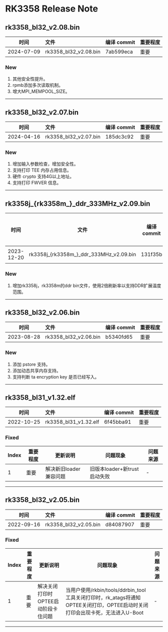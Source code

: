 # RK3358 Release Note

## rk3358_bl32_v2.08.bin

| 时间       | 文件                  | 编译 commit | 重要程度 |
| ---------- | :-------------------- | ----------- | -------- |
| 2024-07-09 | rk3358_bl32_v2.08.bin | 7ab599eca   | 重要     |

### New

1. 其他安全性提升。
2. rpmb添加多次读取机制。
3. 增大MPI_MEMPOOL_SIZE。

------

## rk3358_bl32_v2.07.bin

| 时间       | 文件                  | 编译 commit | 重要程度 |
| ---------- | :-------------------- | ----------- | -------- |
| 2024-04-16 | rk3358_bl32_v2.07.bin | 185dc3c92   | 重要     |

### New

1. 增加输入参数检查，增加安全性。
2. 支持打印 TEE 内存占用信息。
3. 硬件 crypto 支持4G以上地址。
4. 支持打印 FWVER 信息。

------

## rk3358j_{rk3358m_}_ddr_333MHz_v2.09.bin

| 时间       | 文件                                    | 编译 commit | 重要程度 |
| ---------- | --------------------------------------- | ----------- | -------- |
| 2023-12-20 | rk3358j_{rk3358m_}_ddr_333MHz_v2.09.bin | 131f35b     | 重要     |

### New

1. 增加rk3358j，rk3358m的ddr bin文件，使用2倍刷新率以支持DDR扩展温度范围。

------

## rk3358_bl32_v2.06.bin

| 时间       | 文件                  | 编译 commit | 重要程度 |
| ---------- | :-------------------- | ----------- | -------- |
| 2023-08-28 | rk3358_bl32_v2.06.bin | b5340fd65   | 重要     |

### New

1. 添加 pstore 支持。
2. 添加动态共享内存支持。
3. 支持判断 ta encryption key 是否已经写入。

------

## rk3358_bl31_v1.32.elf

| 时间       | 文件                  | 编译 commit | 重要程度 |
| ---------- | :-------------------- | ----------- | -------- |
| 2022-10-25 | rk3358_bl31_v1.32.elf | 6f45bba91   | 重要     |

### Fixed

| Index | 重要程度 | 更新说明               | 问题现象                     | 问题来源 |
| ----- | -------- | ---------------------- | ---------------------------- | -------- |
| 1     | 重要     | 解决新旧loader兼容问题 | 旧版本loader+新trust启动失败 | -        |

------

## rk3358_bl32_v2.05.bin

| 时间       | 文件                  | 编译 commit | 重要程度 |
| ---------- | :-------------------- | ----------- | -------- |
| 2022-09-16 | rk3358_bl32_v2.05.bin | d84087907   | 重要     |

### Fixed

| Index | 重要程度 | 更新说明                            | 问题现象                                                     | 问题来源 |
| ----- | -------- | ----------------------------------- | ------------------------------------------------------------ | -------- |
| 1     | 重要     | 解决关闭打印时OPTEE启动阶段卡住问题 | 当用户使用/rkbin/tools/ddrbin_tool工具关闭打印时，rk_atags将通知OPTEE关闭打印，OPTEE启动时关闭打印会出现卡死，无法进入U-Boot | -        |

------

